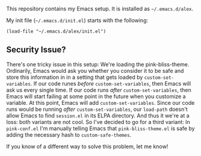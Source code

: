 This repository contains my Emacs setup. It is installed as
`~/.emacs.d/alex`.

My init file (`~/.emacs.d/init.el`) starts with the following:

```
(load-file "~/.emacs.d/alex/init.el")
```

## Security Issue?

There's one tricky issue in this setup: We're loading the
pink-bliss-theme. Ordinarily, Emacs would ask you whether you consider
it to be safe and store this information in in a setting that gets
loaded by `custom-set-variables`. If our code runes *before*
`custom-set-variables`, then Emacs will ask us every single time. If
our code runs *after* `custom-set-variables`, then Emacs will start
failing at some point in the future when you customize a variable. At
this point, Emacs will add `custom-set-variables`. Since our code runs
would be running *after* `custom-set-variables`, our `load-path`
doesn't allow Emacs to find `session.el` in its ELPA directory. And
thus it we're at a loss: both variants are not cool. So I've decided
to go for a third variant: In `pink-conf.el` I'm manually telling
Emacs that `pink-bliss-theme.el` is safe by adding the necessary hash
to `custom-safe-themes`.

If you know of a different way to solve this problem, let me know!
